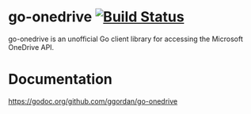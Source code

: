 # go-onedrive [![Build Status](https://travis-ci.org/ggordan/go-onedrive.svg?branch=master)](https://travis-ci.org/ggordan/go-onedrive)

go-onedrive is an unofficial Go client library for accessing the Microsoft OneDrive API.

# Documentation

https://godoc.org/github.com/ggordan/go-onedrive
